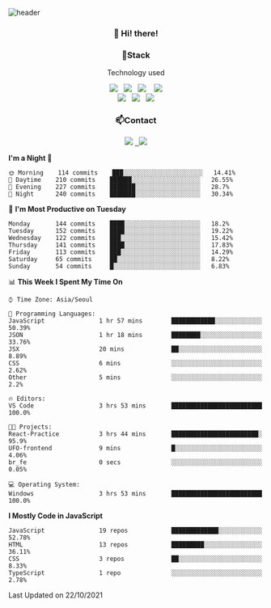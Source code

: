 ![header](https://capsule-render.vercel.app/api?type=waving&color=gradient&height=200&text=Che-ri&fontAlign=70&fontAlignY=40&animation=twinkling)

<h3 align="center">👋 Hi! there!</h3>

<h3 align="center">📌Stack</h3>
<p align="center">Technology used</p>
<div align="center"><img src="https://img.shields.io/badge/HTML5-e74c3c?style=flat-square&logo=HTML5&logoColor=white"></img> &nbsp <img src="https://img.shields.io/badge/CSS3-0A84FF?style=flat-square&logo=CSS3&logoColor=white"></img>  &nbsp <img src="https://img.shields.io/badge/SCSS-fd79a8?style=flat-square&logo=Sass&logoColor=white"/></a>&nbsp  &nbsp <img src="https://img.shields.io/badge/styled%2Dcomponents-DB7093?style=flat-square&logo=styled%2Dcomponents&logoColor=white"/></a>
<br><img src="https://img.shields.io/badge/JavaScript-FFCD11?style=flat-square&logo=JavaScript&logoColor=white"></img> &nbsp <img src="https://img.shields.io/badge/React-00BCF6?style=flat-square&logo=React&logoColor=white"></img> &nbsp <img src="https://img.shields.io/badge/Redux-764ABC?style=flat-square&logo=Redux&logoColor=white"/></a></div>

<h3 align="center">📫Contact</h3>
<div align="center"><a href="https://cheri.tistory.com/"><img src="https://img.shields.io/badge/Cheri-AD29B6?style=flat-square&logo=Tidal&logoColor=white"/></a> <a href="rnjs1135@gmail.com"> &nbsp <img src="https://img.shields.io/badge/Gmail-EA4335?style=flat-square&logo=Gmail&logoColor=white"/></a></div>

<!--START_SECTION:waka-->
**I'm a Night 🦉** 

```text
🌞 Morning    114 commits    ███░░░░░░░░░░░░░░░░░░░░░░   14.41% 
🌆 Daytime    210 commits    ██████░░░░░░░░░░░░░░░░░░░   26.55% 
🌃 Evening    227 commits    ███████░░░░░░░░░░░░░░░░░░   28.7% 
🌙 Night      240 commits    ███████░░░░░░░░░░░░░░░░░░   30.34%

```
📅 **I'm Most Productive on Tuesday** 

```text
Monday       144 commits    ████░░░░░░░░░░░░░░░░░░░░░   18.2% 
Tuesday      152 commits    ████░░░░░░░░░░░░░░░░░░░░░   19.22% 
Wednesday    122 commits    ███░░░░░░░░░░░░░░░░░░░░░░   15.42% 
Thursday     141 commits    ████░░░░░░░░░░░░░░░░░░░░░   17.83% 
Friday       113 commits    ███░░░░░░░░░░░░░░░░░░░░░░   14.29% 
Saturday     65 commits     ██░░░░░░░░░░░░░░░░░░░░░░░   8.22% 
Sunday       54 commits     █░░░░░░░░░░░░░░░░░░░░░░░░   6.83%

```


📊 **This Week I Spent My Time On** 

```text
⌚︎ Time Zone: Asia/Seoul

💬 Programming Languages: 
JavaScript               1 hr 57 mins        ████████████░░░░░░░░░░░░░   50.39% 
JSON                     1 hr 18 mins        ████████░░░░░░░░░░░░░░░░░   33.76% 
JSX                      20 mins             ██░░░░░░░░░░░░░░░░░░░░░░░   8.89% 
CSS                      6 mins              ░░░░░░░░░░░░░░░░░░░░░░░░░   2.62% 
Other                    5 mins              ░░░░░░░░░░░░░░░░░░░░░░░░░   2.2%

🔥 Editors: 
VS Code                  3 hrs 53 mins       █████████████████████████   100.0%

🐱‍💻 Projects: 
React-Practice           3 hrs 44 mins       ████████████████████████░   95.9% 
UFO-frontend             9 mins              █░░░░░░░░░░░░░░░░░░░░░░░░   4.06% 
br_fe                    0 secs              ░░░░░░░░░░░░░░░░░░░░░░░░░   0.05%

💻 Operating System: 
Windows                  3 hrs 53 mins       █████████████████████████   100.0%

```

**I Mostly Code in JavaScript** 

```text
JavaScript               19 repos            █████████████░░░░░░░░░░░░   52.78% 
HTML                     13 repos            █████████░░░░░░░░░░░░░░░░   36.11% 
CSS                      3 repos             ██░░░░░░░░░░░░░░░░░░░░░░░   8.33% 
TypeScript               1 repo              ░░░░░░░░░░░░░░░░░░░░░░░░░   2.78%

```



 Last Updated on 22/10/2021
<!--END_SECTION:waka-->
